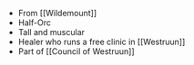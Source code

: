 - From [[Wildemount]]
- Half-Orc
- Tall and muscular
- Healer who runs a free clinic in [[Westruun]]
- Part of [[Council of Westruun]]